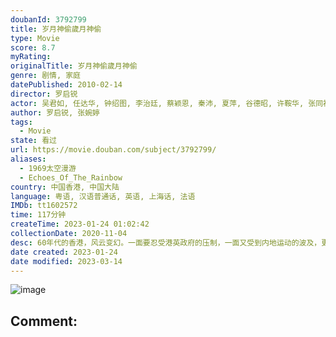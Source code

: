 ```yaml
---
doubanId: 3792799
title: 岁月神偷歲月神偷
type: Movie
score: 8.7
myRating: 
originalTitle: 岁月神偷歲月神偷
genre: 剧情, 家庭
datePublished: 2010-02-14
director: 罗启锐
actor: 吴君如, 任达华, 钟绍图, 李治廷, 蔡颖恩, 秦沛, 夏萍, 谷德昭, 许鞍华, 张同祖, 庄域飞, 黄岚, 叶运强, 廖爱玲, 夏春秋, undefined, 刘国昌, 高志森, 张赞生
author: 罗启锐, 张婉婷
tags:
  - Movie
state: 看过
url: https://movie.douban.com/subject/3792799/
aliases:
  - 1969太空漫游
  - Echoes_Of_The_Rainbow
country: 中国香港, 中国大陆
language: 粤语, 汉语普通话, 英语, 上海话, 法语
IMDb: tt1602572
time: 117分钟
createTime: 2023-01-24 01:02:42
collectionDate: 2020-11-04
desc: 60年代的香港，风云变幻。一面要忍受港英政府的压制，一面又受到内地运动的波及，更要面对不时登陆的台风暴雨。老字号的永利街就处在这样一个风暴的旋涡中心。鞋匠罗一家四口，在街尾以做鞋为生。罗先生（任达华...
date created: 2023-01-24
date modified: 2023-03-14
---
```


![image](p456666151.jpg)

Comment:
---
